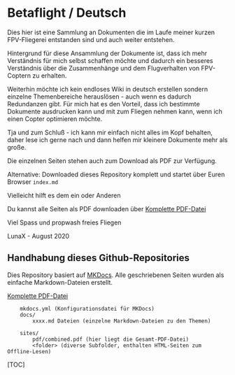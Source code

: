 # **Betaflight / Deutsch**

Dies hier ist eine Sammlung an Dokumenten die im Laufe meiner kurzen FPV-Fliegerei entstanden sind und auch weiter entstehen.

Hintergrund für diese Ansammlung der Dokumente ist, dass ich mehr Verständnis für mich selbst schaffen möchte und dadurch ein besseres Verständnis über die Zusammenhänge und dem Flugverhalten von FPV-Coptern zu erhalten.

Weiterhin möchte ich kein endloses Wiki in deutsch erstellen sondern einzelne Themenbereiche herauslösen - auch wenn es dadurch Redundanzen gibt. Für mich hat es den Vorteil, dass ich bestimmte Dokumente ausdrucken kann und mit zum Fliegen nehmen kann, wenn ich einen Copter optimieren möchte.

Tja und zum Schluß - ich kann mir einfach nicht alles im Kopf behalten, daher lese ich gerne nach und dann helfen mir kleinere Dokumente mehr als große.

Die einzelnen Seiten stehen auch zum Download als PDF zur Verfügung.

Alternative: Downloaded dieses Repository komplett und startet über Euren Browser `index.md`

Vielleicht hilft es dem ein oder Anderen

Du kannst alle Seiten als PDF downloaden über [Komplette PDF-Datei](site/pdf/combined.pdf)

Viel Spass und propwash freies Fliegen

LunaX - August 2020

## Handhabung dieses Github-Repositories
Dies Repository basiert auf [MKDocs](https://mkdocs.org). Alle geschriebenen Seiten wurden als einfache Markdown-Dateien erstellt.

[Komplette PDF-Datei](../site/pdf/combined.pdf)

```
	mkdocs.yml (Konfigurationsdatei für MKDocs)
	docs/
		xxxx.md Dateien (einzelne Markdown-Dateien zu den Themen)
		
	sites/
		pdf/combined.pdf (hier liegt die Gesamt-PDF-Datei)
		<folder> (diverse Subfolder, enthalten HTML-Seiten zum Offline-Lesen)

```


[TOC]



